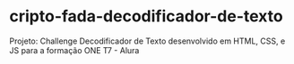 # cripto-fada-decodificador-de-texto
Projeto: Challenge Decodificador de Texto desenvolvido em HTML, CSS, e JS para a formação ONE T7 - Alura
